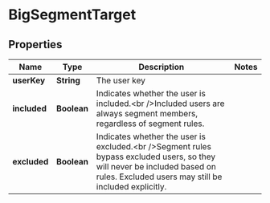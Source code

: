 

# BigSegmentTarget


## Properties

Name | Type | Description | Notes
------------ | ------------- | ------------- | -------------
**userKey** | **String** | The user key | 
**included** | **Boolean** | Indicates whether the user is included.&lt;br /&gt;Included users are always segment members, regardless of segment rules. | 
**excluded** | **Boolean** | Indicates whether the user is excluded.&lt;br /&gt;Segment rules bypass excluded users, so they will never be included based on rules. Excluded users may still be included explicitly. | 



